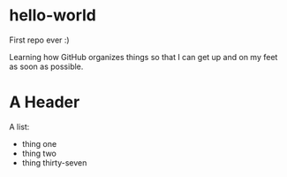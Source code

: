 # hello-world
First repo ever :)

Learning how GitHub organizes things so that I can get up and on my feet as soon as possible.

A Header
===========

A list:
* thing one
* thing two
* thing thirty-seven

